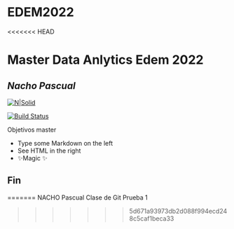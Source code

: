 # EDEM2022
<<<<<<< HEAD
# Master Data Anlytics Edem 2022
## _Nacho Pascual_


[![N|Solid](https://media-exp1.licdn.com/dms/image/C4E03AQHCGuD5yE7a_w/profile-displayphoto-shrink_400_400/0/1661846594718?e=1668643200&v=beta&t=StYUqcnrpxQZusdvpi9gtYYJkhWBQDAjGbTSrIF1Nxc)](https://www.linkedin.com/in/nacho-pascual-rodr%C3%ADguez-955926181/)

[![Build Status](https://blog.waalaxy.com/wp-content/uploads/2021/01/Linkedin-Logo-2048x1280.png)](https://www.linkedin.com/in/nacho-pascual-rodr%C3%ADguez-955926181/)

Objetivos master

- Type some Markdown on the left
- See HTML in the right
- ✨Magic ✨

## Fin

=======
NACHO Pascual
Clase de Git
Prueba 1
>>>>>>> 5d671a93973db2d088f994ecd248c5caf1beca33

